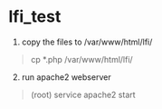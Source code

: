 # lfi_test


1. copy the files to /var/www/html/lfi/  
> cp *.php /var/www/html/lfi/

2. run apache2 webserver  
> (root) service apache2 start
